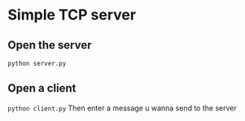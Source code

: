 # Simple TCP server

## Open the server
```python server.py```

## Open a client
```python client.py```
Then enter a message u wanna send to the server
